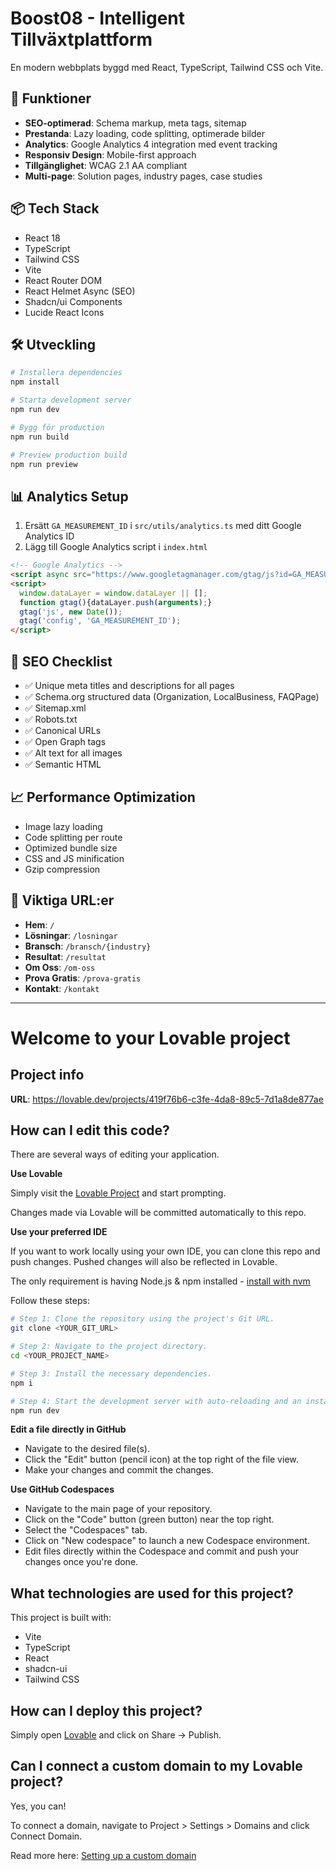 # Boost08 - Intelligent Tillväxtplattform

En modern webbplats byggd med React, TypeScript, Tailwind CSS och Vite.

## 🚀 Funktioner

- **SEO-optimerad**: Schema markup, meta tags, sitemap
- **Prestanda**: Lazy loading, code splitting, optimerade bilder
- **Analytics**: Google Analytics 4 integration med event tracking
- **Responsiv Design**: Mobile-first approach
- **Tillgänglighet**: WCAG 2.1 AA compliant
- **Multi-page**: Solution pages, industry pages, case studies

## 📦 Tech Stack

- React 18
- TypeScript
- Tailwind CSS
- Vite
- React Router DOM
- React Helmet Async (SEO)
- Shadcn/ui Components
- Lucide React Icons

## 🛠️ Utveckling

```bash
# Installera dependencies
npm install

# Starta development server
npm run dev

# Bygg för production
npm run build

# Preview production build
npm run preview
```

## 📊 Analytics Setup

1. Ersätt `GA_MEASUREMENT_ID` i `src/utils/analytics.ts` med ditt Google Analytics ID
2. Lägg till Google Analytics script i `index.html`

```html
<!-- Google Analytics -->
<script async src="https://www.googletagmanager.com/gtag/js?id=GA_MEASUREMENT_ID"></script>
<script>
  window.dataLayer = window.dataLayer || [];
  function gtag(){dataLayer.push(arguments);}
  gtag('js', new Date());
  gtag('config', 'GA_MEASUREMENT_ID');
</script>
```

## 🎯 SEO Checklist

- ✅ Unique meta titles and descriptions for all pages
- ✅ Schema.org structured data (Organization, LocalBusiness, FAQPage)
- ✅ Sitemap.xml
- ✅ Robots.txt
- ✅ Canonical URLs
- ✅ Open Graph tags
- ✅ Alt text for all images
- ✅ Semantic HTML

## 📈 Performance Optimization

- Image lazy loading
- Code splitting per route
- Optimized bundle size
- CSS and JS minification
- Gzip compression

## 🔗 Viktiga URL:er

- **Hem**: `/`
- **Lösningar**: `/losningar`
- **Bransch**: `/bransch/{industry}`
- **Resultat**: `/resultat`
- **Om Oss**: `/om-oss`
- **Prova Gratis**: `/prova-gratis`
- **Kontakt**: `/kontakt`

---

# Welcome to your Lovable project

## Project info

**URL**: https://lovable.dev/projects/419f76b6-c3fe-4da8-89c5-7d1a8de877ae

## How can I edit this code?

There are several ways of editing your application.

**Use Lovable**

Simply visit the [Lovable Project](https://lovable.dev/projects/419f76b6-c3fe-4da8-89c5-7d1a8de877ae) and start prompting.

Changes made via Lovable will be committed automatically to this repo.

**Use your preferred IDE**

If you want to work locally using your own IDE, you can clone this repo and push changes. Pushed changes will also be reflected in Lovable.

The only requirement is having Node.js & npm installed - [install with nvm](https://github.com/nvm-sh/nvm#installing-and-updating)

Follow these steps:

```sh
# Step 1: Clone the repository using the project's Git URL.
git clone <YOUR_GIT_URL>

# Step 2: Navigate to the project directory.
cd <YOUR_PROJECT_NAME>

# Step 3: Install the necessary dependencies.
npm i

# Step 4: Start the development server with auto-reloading and an instant preview.
npm run dev
```

**Edit a file directly in GitHub**

- Navigate to the desired file(s).
- Click the "Edit" button (pencil icon) at the top right of the file view.
- Make your changes and commit the changes.

**Use GitHub Codespaces**

- Navigate to the main page of your repository.
- Click on the "Code" button (green button) near the top right.
- Select the "Codespaces" tab.
- Click on "New codespace" to launch a new Codespace environment.
- Edit files directly within the Codespace and commit and push your changes once you're done.

## What technologies are used for this project?

This project is built with:

- Vite
- TypeScript
- React
- shadcn-ui
- Tailwind CSS

## How can I deploy this project?

Simply open [Lovable](https://lovable.dev/projects/419f76b6-c3fe-4da8-89c5-7d1a8de877ae) and click on Share -> Publish.

## Can I connect a custom domain to my Lovable project?

Yes, you can!

To connect a domain, navigate to Project > Settings > Domains and click Connect Domain.

Read more here: [Setting up a custom domain](https://docs.lovable.dev/features/custom-domain#custom-domain)
